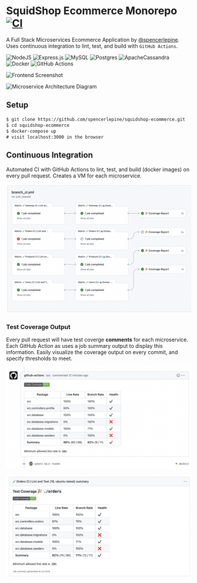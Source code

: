 # SquidShop Ecommerce Monorepo [![CI](https://github.com/spencerlepine/squidshop-ecommerce/actions/workflows/ci.yml/badge.svg?branch=main)](https://github.com/spencerlepine/squidshop-ecommerce/actions/workflows/ci.yml)

A Full Stack Microservices Ecommerce Application by [@spencerlepine](https://github.com/spencerlepine). Uses continuous integration to lint, test, and build with `GitHub Actions`.

![NodeJS](https://img.shields.io/badge/node.js-6DA55F?style=for-the-badge&logo=node.js&logoColor=white) ![Express.js](https://img.shields.io/badge/express.js-%23404d59.svg?style=for-the-badge&logo=express&logoColor=%2361DAFB) ![MySQL](https://img.shields.io/badge/mysql-%2300f.svg?style=for-the-badge&logo=mysql&logoColor=white) ![Postgres](https://img.shields.io/badge/postgres-%23316192.svg?style=for-the-badge&logo=postgresql&logoColor=white) ![ApacheCassandra](https://img.shields.io/badge/cassandra-%231287B1.svg?style=for-the-badge&logo=apache-cassandra&logoColor=white) ![Docker](https://img.shields.io/badge/docker-%230db7ed.svg?style=for-the-badge&logo=docker&logoColor=white) ![GitHub Actions](https://img.shields.io/badge/github%20actions-%232671E5.svg?style=for-the-badge&logo=githubactions&logoColor=white)

![Frontend Screenshot](./.github/frontend_screenshot.png)

![Microservice Architecture Diagram](./.github/architecture_diagram.png)

## Setup
```
$ git clone https://github.com/spencerlepine/squidshop-ecommerce.git
$ cd squidshop-ecommerce
$ docker-compose up
# visit localhost:3000 in the browser
```
## Continuous Integration
Automated CI with GitHub Actions to lint, test, and build (docker images) on every pull request. Creates a VM for each microservice.

![GitHub Actions Workflows](./.github/actions_workflow.png)

### Test Coverage Output
Every pull request will have test coverge **comments** for each microservice. Each GitHub Action as uses a job summary output to display this information. Easily visualize the coverage output on every commit, and specify thresholds to meet.

![Test Coverage PR Comments](./.github/test_coverage_pr.png)

![Test Coverage Job Summary](./.github/test_coverage_summary.png)
